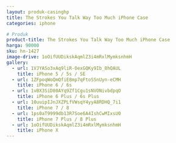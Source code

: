 ```yaml
---
layout: produk-casinghp
title: The Strokes You Talk Way Too Much iPhone Case
categories: iphone

# Produk
product-title: The Strokes You Talk Way Too Much iPhone Case
harga: 90000
sku: hn-1427
image-drive: 1oOifUUDikskAqmlZ3i4mRxlMymksnhmH
gallery:
  - url: 1VJYASo3xAq9liR-OexGQKy9Ib_8hQAUL
    title: iPhone 5 / 5s / SE
  - url: 1ZFpoqWoQmQfiE8mp7qFtoSSnUyn-eCMH
    title: iPhone 6 / 6s
  - url: 1vBX3SiD80AYq9Zf1Cgu1sNVONivbdpqO
    title: iPhone 6 Plus / 6s Plus
  - url: 10uuipIJnJXZPLfVWsqY4yyA8RDHQ_7i1
    title: iPhone 7 / 8
  - url: 1ps0aT9999db13R7Soe6A4IshCwMIxsU0
    title: iPhone 7 Plus / 8 Plus
  - url: 1oOifUUDikskAqmlZ3i4mRxlMymksnhmH
    title: iPhone X
---
```

